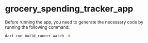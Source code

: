 # grocery_spending_tracker_app

Before running the app, you need to generate the necessary code by running the following command:

```bash
dart run build_runner watch -d